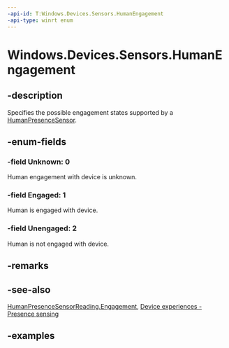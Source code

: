 ```yaml
---
-api-id: T:Windows.Devices.Sensors.HumanEngagement
-api-type: winrt enum
---
```


# Windows.Devices.Sensors.HumanEngagement

<!--
public enum HumanEngagement
-->

## -description

Specifies the possible engagement states supported by a [HumanPresenceSensor](humanpresencesensor.md).

## -enum-fields

### -field Unknown: 0

Human engagement with device is unknown.

### -field Engaged: 1

Human is engaged with device.

### -field Unengaged: 2

Human is not engaged with device.

## -remarks

## -see-also

[HumanPresenceSensorReading.Engagement](humanpresencesensorreading_engagement.md), [Device experiences - Presence sensing](/windows-hardware/design/device-experiences/sensors-presence-sensing)

## -examples
